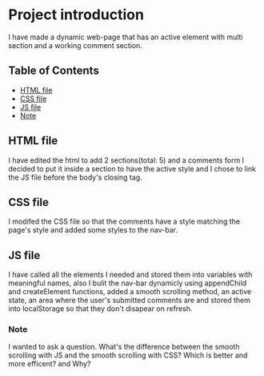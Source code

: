 # Project introduction

I have made a dynamic web-page that has an active element with multi section and a working comment section.

## Table of Contents
- [HTML file](#html-file)
- [CSS file](#css-file)
- [JS file](#js-file)
- [Note](#note)

## HTML file

I have edited the html to add 2 sections(total: 5) and a comments form I decided to put it inside a section to have the active style and I chose to link the JS file before the body's closing tag.

## CSS file

I modifed the CSS file so that the comments have a style matching the page's style and added some styles to the nav-bar.

## JS file

I have called all the elements I needed and stored them into variables with meaningful names, also I bulit the nav-bar dynamicly using appendChild and createElement functions, added a smooth scrolling method, an active state, an area where the user's submitted comments are and stored them into localStorage so that they don't disapear on refresh.


### Note
I wanted to ask a question. What's the difference between the smooth scrolling with JS and the smooth scrolling with CSS? Which is better and more efficent? and Why?

